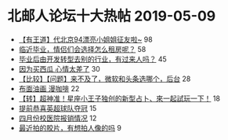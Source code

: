 # 北邮人论坛十大热帖 2019-05-09

- [【有王道】代北京94漂亮小姐姐征友啦~](https://bbs.byr.cn/article/Friends/1923742) 98
- [临近毕业，情侣们会选择怎么租房呢？](https://bbs.byr.cn/article/Talking/6119150) 58
- [毕业后由开发转型去别的行业，有过来人吗？](https://bbs.byr.cn/article/WorkLife/1122499) 45
- [因为买西瓜 心情太差了](https://bbs.byr.cn/article/Feeling/3110289) 30
- [【比较】【问题】来不及了，微软和头条选哪个，后台](https://bbs.byr.cn/article/Job/2031074) 28
- [布面油画 漫咖啡](https://bbs.byr.cn/article/Picture/3241200) 22
- [【转】超神准！星座小王子独创的新型占卜、來一起試玩一下！](https://bbs.byr.cn/article/Constellations/326533) 18
- [提前恭喜英超球队夺冠](https://bbs.byr.cn/article/Football/810047253) 15
- [四月份校医院报销情况](https://bbs.byr.cn/article/Health/216955) 12
- [最近拍的胶片，有想拍人像的吗](https://bbs.byr.cn/article/Photo/267209) 9


